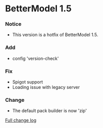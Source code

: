 # BetterModel 1.5

### Notice
- This version is a hotfix of BetterModel 1.5.

### Add
- config 'version-check'

### Fix
- Spigot support
- Loading issue with legacy server

### Change
- The default pack builder is now 'zip'

[Full change log](https://github.com/toxicity188/BetterModel/compare/1.5...1.5.1)